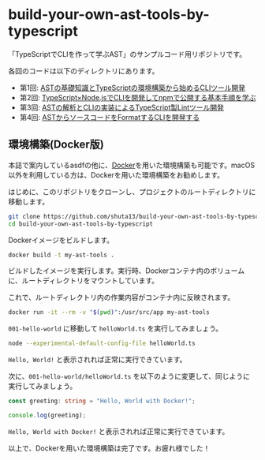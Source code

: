 # build-your-own-ast-tools-by-typescript

「TypeScriptでCLIを作って学ぶAST」のサンプルコード用リポジトリです。

各回のコードは以下のディレクトリにあります。

- 第1回: [ASTの基礎知識とTypeScriptの環境構築から始めるCLIツール開発](./001-hello-world)
- 第2回: [TypeScript×Node.jsでCLIを開発してnpmで公開する基本手順を学ぶ](./002-create-cli)
- 第3回: [ASTの解析とCLIの実装によるTypeScript製Lintツール開発](./003-analyze-ast) 
- 第4回: [ASTからソースコードをFormatするCLIを開発する](./004-generate-code) 

## 環境構築(Docker版)

本誌で案内しているasdfの他に、[Docker](https://www.docker.com)を用いた環境構築も可能です。macOS 以外を利用している方は、Dockerを用いた環境構築をお勧めします。

はじめに、このリポジトリをクローンし、プロジェクトのルートディレクトリに移動します。

```bash
git clone https://github.com/shuta13/build-your-own-ast-tools-by-typescript
cd build-your-own-ast-tools-by-typescript
```

Dockerイメージをビルドします。

```bash
docker build -t my-ast-tools .
```

ビルドしたイメージを実行します。実行時、Dockerコンテナ内のボリュームに、ルートディレクトリをマウントしています。

これで、ルートディレクトリ内の作業内容がコンテナ内に反映されます。

```bash
docker run -it --rm -v "$(pwd)":/usr/src/app my-ast-tools
```

`001-hello-world` に移動して `helloWorld.ts` を実行してみましょう。

```bash
node --experimental-default-config-file helloWorld.ts
```

`Hello, World!` と表示されれば正常に実行できています。

次に、`001-hello-world/helloWorld.ts` を以下のように変更して、同じように実行してみましょう。

```typescript
const greeting: string = "Hello, World with Docker!";

console.log(greeting);
```

`Hello, World with Docker!` と表示されれば正常に実行できています。

以上で、Dockerを用いた環境構築は完了です。お疲れ様でした！

